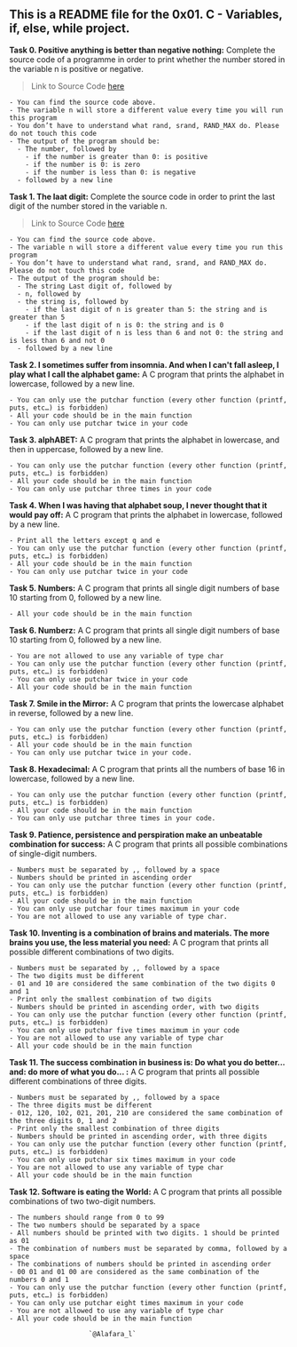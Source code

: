 ## This is a README file for the 0x01. C - Variables, if, else, while project.

**Task 0. Positive anything is better than negative nothing:** Complete the source code of a programme in order to print whether the number stored in the variable n is positive or negative.
> Link to Source Code [here](https://github.com/holbertonschool/0x01.c/blob/master/0-positive_or_negative_c)
```
- You can find the source code above.
- The variable n will store a different value every time you will run this program
- You don’t have to understand what rand, srand, RAND_MAX do. Please do not touch this code
- The output of the program should be:
  - The number, followed by
    - if the number is greater than 0: is positive
    - if the number is 0: is zero
    - if the number is less than 0: is negative
  - followed by a new line
```

**Task 1. The laat digit:**  Complete the source code in order to print the last digit of the number stored in the variable n.
> Link to Source Code [here](https://github.com/holbertonschool/0x01.c/blob/master/0-positive_or_negative_c)
```
- You can find the source code above.
- The variable n will store a different value every time you run this program
- You don’t have to understand what rand, srand, and RAND_MAX do. Please do not touch this code
- The output of the program should be:
  - The string Last digit of, followed by
  - n, followed by
  - the string is, followed by
    - if the last digit of n is greater than 5: the string and is greater than 5
    - if the last digit of n is 0: the string and is 0
    - if the last digit of n is less than 6 and not 0: the string and is less than 6 and not 0
  - followed by a new line
```

**Task 2. I sometimes suffer from insomnia. And when I can't fall asleep, I play what I call the alphabet game:** A C program that prints the alphabet in lowercase, followed by a new line.
```
- You can only use the putchar function (every other function (printf, puts, etc…) is forbidden)
- All your code should be in the main function
- You can only use putchar twice in your code
```

**Task 3. alphABET:** A C program that prints the alphabet in lowercase, and then in uppercase, followed by a new line.	
```
- You can only use the putchar function (every other function (printf, puts, etc…) is forbidden)
- All your code should be in the main function
- You can only use putchar three times in your code
```

**Task 4. When I was having that alphabet soup, I never thought that it would pay off:** A C program that prints the alphabet in lowercase, followed by a new line.
```
- Print all the letters except q and e
- You can only use the putchar function (every other function (printf, puts, etc…) is forbidden)
- All your code should be in the main function
- You can only use putchar twice in your code
```

**Task 5. Numbers:** A C program that prints all single digit numbers of base 10 starting from 0, followed by a new line.
```
- All your code should be in the main function
```

**Task 6. Numberz:** A C program that prints all single digit numbers of base 10 starting from 0, followed by a new line.
```
- You are not allowed to use any variable of type char
- You can only use the putchar function (every other function (printf, puts, etc…) is forbidden)
- You can only use putchar twice in your code
- All your code should be in the main function
```

**Task 7. Smile in the Mirror:** A C program that prints the lowercase alphabet in reverse, followed by a new line.
```
- You can only use the putchar function (every other function (printf, puts, etc…) is forbidden)
- All your code should be in the main function
- You can only use putchar twice in your code.
```

**Task 8. Hexadecimal:** A C program that prints all the numbers of base 16 in lowercase, followed by a new line.
```
- You can only use the putchar function (every other function (printf, puts, etc…) is forbidden)
- All your code should be in the main function
- You can only use putchar three times in your code.
```

**Task 9. Patience, persistence and perspiration make an unbeatable combination for success:** A C program that prints all possible combinations of single-digit numbers.
```
- Numbers must be separated by ,, followed by a space
- Numbers should be printed in ascending order
- You can only use the putchar function (every other function (printf, puts, etc…) is forbidden)
- All your code should be in the main function
- You can only use putchar four times maximum in your code
- You are not allowed to use any variable of type char.
```

**Task 10. Inventing is a combination of brains and materials. The more brains you use, the less material you need:** A C program that prints all possible different combinations of two digits.
```
- Numbers must be separated by ,, followed by a space
- The two digits must be different
- 01 and 10 are considered the same combination of the two digits 0 and 1
- Print only the smallest combination of two digits
- Numbers should be printed in ascending order, with two digits
- You can only use the putchar function (every other function (printf, puts, etc…) is forbidden)
- You can only use putchar five times maximum in your code
- You are not allowed to use any variable of type char
- All your code should be in the main function
```

**Task 11. The success combination in business is: Do what you do better... and: do more of what you do... :** A C program that prints all possible different combinations of three digits.
```
- Numbers must be separated by ,, followed by a space
- The three digits must be different
- 012, 120, 102, 021, 201, 210 are considered the same combination of the three digits 0, 1 and 2
- Print only the smallest combination of three digits
- Numbers should be printed in ascending order, with three digits
- You can only use the putchar function (every other function (printf, puts, etc…) is forbidden)
- You can only use putchar six times maximum in your code
- You are not allowed to use any variable of type char
- All your code should be in the main function
```

**Task 12. Software is eating the World:** A C program that prints all possible combinations of two two-digit numbers.
```
- The numbers should range from 0 to 99
- The two numbers should be separated by a space
- All numbers should be printed with two digits. 1 should be printed as 01
- The combination of numbers must be separated by comma, followed by a space
- The combinations of numbers should be printed in ascending order
- 00 01 and 01 00 are considered as the same combination of the numbers 0 and 1
- You can only use the putchar function (every other function (printf, puts, etc…) is forbidden)
- You can only use putchar eight times maximum in your code
- You are not allowed to use any variable of type char
- All your code should be in the main function
```

						`@Alafara_l`	
